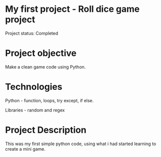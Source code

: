 
# My first project - Roll dice game project
Project status: Completed

# Project objective
Make a clean game code using Python.


# Technologies
Python - function, loops, try except, if else.

Libraries - random and regex


# Project Description
This was my first simple python code, using what i had started learning to create a mini game. 
